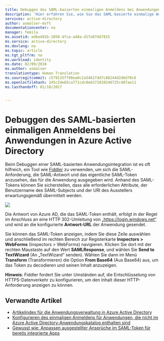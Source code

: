 ```yaml
---
title: Debuggen des SAML-basierten einmaligen Anmeldens bei Anwendungen in Azure Active Directory | Microsoft Docs
description: 'Hier erfahren Sie, wie Sie das SAML-basierte einmalige Anmelden bei Anwendungen in Azure Active Directory debuggen. '
services: active-directory
author: asmalser-msft
documentationcenter: na
manager: femila
ms.assetid: edbe492b-1050-4fca-a48a-d1fa97d47815
ms.service: active-directory
ms.devlang: na
ms.topic: article
ms.tgt_pltfrm: na
ms.workload: identity
ms.date: 02/09/2016
ms.author: asmalser
translationtype: Human Translation
ms.sourcegitcommit: c579135f798ea0c2a5461fdd7c88244d2d6d78c6
ms.openlocfilehash: 245c2de65ca771cdc0e6371010246725c407ae11
ms.lasthandoff: 01/18/2017


---
```

# <a name="how-to-debug-saml-based-single-sign-on-to-applications-in-azure-active-directory"></a>Debuggen des SAML-basierten einmaligen Anmeldens bei Anwendungen in Azure Active Directory
Beim Debuggen einer SAML-basierten Anwendungsintegration ist es oft hilfreich, ein Tool wie [Fiddler](http://www.telerik.com/fiddler) zu verwenden, um sich die SAML-Anforderung, die SAML-Antwort und das eigentliche SAML-Token anzusehen, das für die Anwendung ausgegeben wird. Anhand des SAML-Tokens können Sie sicherstellen, dass alle erforderlichen Attribute, der Benutzername des SAML-Subjects und der URI des Ausstellers erwartungsgemäß übermittelt werden.

![][1]

Die Antwort von Azure AD, die das SAML-Token enthält, erfolgt in der Regel im Anschluss an eine HTTP 302-Umleitung von „https://login.windows.net“ und wird an die konfigurierte **Antwort-URL** der Anwendung gesendet. 

Sie können das SAML-Token anzeigen, indem Sie diese Zeile auswählen und anschließend im rechten Bereich zur Registerkarte **Inspectors > WebForms** (Inspectors > WebForms) navigieren. Klicken Sie dort mit der rechten Maustaste auf den Wert **SAMLResponse**, und wählen Sie **Send to TextWizard** (An „TextWizard“ senden). Wählen Sie dann im Menü **Transform** (Transformieren) die Option **From Base64** (Aus Base64) aus, um das Token zu decodieren und seinen Inhalt anzuzeigen.

**Hinweis**: Fiddler fordert Sie unter Umständen auf, die Entschlüsselung von HTTPS-Datenverkehr zu konfigurieren, um den Inhalt dieser HTTP-Anforderung anzeigen zu können.

## <a name="related-articles"></a>Verwandte Artikel
* [Artikelindex für die Anwendungsverwaltung in Azure Active Directory](../active-directory-apps-index.md)
* [Konfigurieren des einmaligen Anmeldens für Anwendungen, die nicht im Azure Active Directory-Anwendungskatalog enthalten sind](../active-directory-saas-custom-apps.md)
* [Gewusst wie: Anpassen ausgestellter Ansprüche im SAML-Token für bereits integrierte Apps](active-directory-saml-claims-customization.md)

<!--Image references-->
[1]: ../media/active-directory-saml-debugging/fiddler.png
